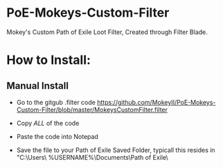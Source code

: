 # PoE-Mokeys-Custom-Filter
Mokey's Custom Path of Exile Loot Filter, Created through Filter Blade.


<h1>How to Install:</h1>

<h2>Manual Install</h2>

* Go to the gitgub .filter code https://github.com/MokeyII/PoE-Mokeys-Custom-Filter/blob/master/MokeysCustomFilter.filter

* Copy _ALL_ of the code

* Paste the code into Notepad

* Save the file to your Path of Exile Saved Folder, typicall this resides in "C:\Users\ %USERNAME%\Documents\Path of Exile\


  
